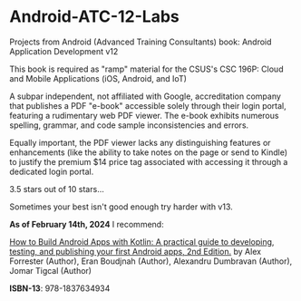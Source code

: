 # Android-ATC-12-Labs

Projects from Android (Advanced Training Consultants) book:
Android Application Development v12

This book is required as "ramp" material for the CSUS's CSC 196P:
Cloud and Mobile Applications (iOS, Android, and IoT)

A subpar independent, not affiliated with Google, accreditation company that
publishes a PDF "e-book" accessible solely through their login portal,
featuring a rudimentary web PDF viewer. The e-book exhibits numerous spelling,
grammar, and code sample inconsistencies and errors.

Equally important, the PDF viewer lacks any distinguishing features or
enhancements (like the ability to take notes on the page or send to Kindle) to
justify the premium $14 price tag associated with accessing it through a
dedicated login portal.

3.5 stars out of 10 stars...

Sometimes your best isn't good enough try harder with v13.

**As of February 14th, 2024** I recommend:

[How to Build Android Apps with Kotlin: A practical guide to developing, testing, and publishing your first Android apps, 2nd Edition.](https://www.amazon.com/How-Build-Android-Apps-Kotlin-ebook/dp/B0BVZX4JHS/ref=tmm_kin_swatch_0?_encoding=UTF8&qid=&sr=)
by Alex Forrester (Author), Eran Boudjnah (Author),
Alexandru Dumbravan (Author), Jomar Tigcal (Author)

**ISBN-13**: 978-1837634934
